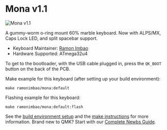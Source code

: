 # Mona v1.1

![Mona v1.1](https://i.imgur.com/VaWcIkjl.png)

A gummy-worm o-ring mount 60% marble keyboard. Now with ALPS/MX, Caps Lock LED, and split spacebar support.

* Keyboard Maintainer: [Ramon Imbao](https://github.com/ramonimbao)
* Hardware Supported: ATmega32u4

To get to the bootloader, with the USB cable plugged in, press the `QK_BOOT` button on the back of the PCB.

Make example for this keyboard (after setting up your build environment):

    make ramonimbao/mona:default

Flashing example for this keyboard:

    make ramonimbao/mona:default:flash

See the [build environment setup](https://docs.qmk.fm/#/getting_started_build_tools) and the [make instructions](https://docs.qmk.fm/#/getting_started_make_guide) for more information. Brand new to QMK? Start with our [Complete Newbs Guide](https://docs.qmk.fm/#/newbs).
